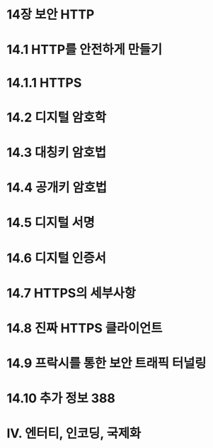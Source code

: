 # 14장 보안 HTTP

# 14.1 HTTP를 안전하게 만들기

# 14.1.1 HTTPS

# 14.2 디지털 암호학

# 14.3 대칭키 암호법

# 14.4 공개키 암호법

# 14.5 디지털 서명

# 14.6 디지털 인증서

# 14.7 HTTPS의 세부사항

# 14.8 진짜 HTTPS 클라이언트

# 14.9 프락시를 통한 보안 트래픽 터널링

# 14.10 추가 정보 388

# 

# 

# IV. 엔터티, 인코딩, 국제화

#